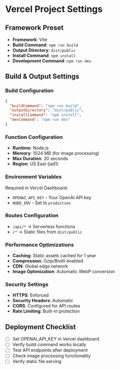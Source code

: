 # Vercel Project Settings

## Framework Preset
- **Framework**: Vite
- **Build Command**: `npm run build`
- **Output Directory**: `dist/public`
- **Install Command**: `npm install`
- **Development Command**: `npm run dev`

## Build & Output Settings

### Build Configuration
```json
{
  "buildCommand": "npm run build",
  "outputDirectory": "dist/public",
  "installCommand": "npm install",
  "devCommand": "npm run dev"
}
```

### Function Configuration
- **Runtime**: Node.js
- **Memory**: 1024 MB (for image processing)
- **Max Duration**: 30 seconds
- **Region**: US East (iad1)

### Environment Variables
Required in Vercel Dashboard:
- `OPENAI_API_KEY` - Your OpenAI API key
- `NODE_ENV` - Set to `production`

### Routes Configuration
- `/api/*` → Serverless functions
- `/*` → Static files from `dist/public`

### Performance Optimizations
- **Caching**: Static assets cached for 1 year
- **Compression**: Gzip/Brotli enabled
- **CDN**: Global edge network
- **Image Optimization**: Automatic WebP conversion

### Security Settings
- **HTTPS**: Enforced
- **Security Headers**: Automatic
- **CORS**: Configured for API routes
- **Rate Limiting**: Built-in protection

## Deployment Checklist
- [ ] Set OPENAI_API_KEY in Vercel dashboard
- [ ] Verify build command works locally
- [ ] Test API endpoints after deployment
- [ ] Check image processing functionality
- [ ] Verify static file serving
